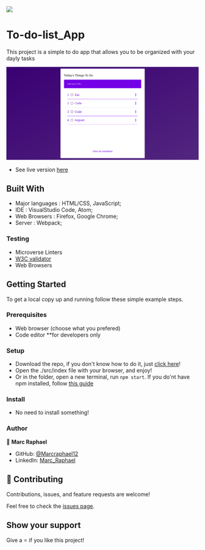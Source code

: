 
![](https://img.shields.io/badge/Microverse-blueviolet)

# To-do-list_App
This project is a simple to do app that allows you to be organized with your dayly tasks

![](./images/screeshot.png)


- See live version [here](https://marcraphael12.github.io/To-do-list_App/dist/)

## Built With

- Major languages : HTML/CSS, JavaScript;
- IDE : VisualStudio Code, Atom;
- Web Browsers : Firefox, Google Chrome;
- Server : Webpack;

### Testing

- Microverse Linters
- [W3C validator](https://validator.w3.org/)
- Web Browsers

## Getting Started

To get a local copy up and running follow these simple example steps.

### Prerequisites

- Web browser (choose what you prefered)
- Code editor **for developers only

### Setup

- Download the repo, if you don't know how to do it, just [click here](https://github.com/Marcraphael12/To-do-list_App/archive/refs/heads/main.zip)!
- Open the ./src/index file with your browser, and enjoy!
- Or in the folder, open a new terminal, run <code>npm start</code>. If you do'nt have npm installed, follow [this guide](https://webpack.js.org/guides/development/#using-webpack-dev-server)

### Install

- No need to install something!


<!-- ## Live Demo

[Have a detailed view by clicking here](https://marcraphael12.github.io/Marc-first-capstone) -->

### Author
👤 **Marc Raphael**

- GitHub: [@Marcraphael12](https://github.com/Marcraphael12)
- LinkedIn: [Marc_Raphael](www.linkedin.com/in/marc-raphael-326039204)


## 🤝 Contributing

Contributions, issues, and feature requests are welcome!

Feel free to check the [issues page](https://github.com/Marcraphael12/To-do-list_App/issues).

## Show your support

Give a ⭐️ if you like this project!

<!-- ## Acknowledgments
- -->
